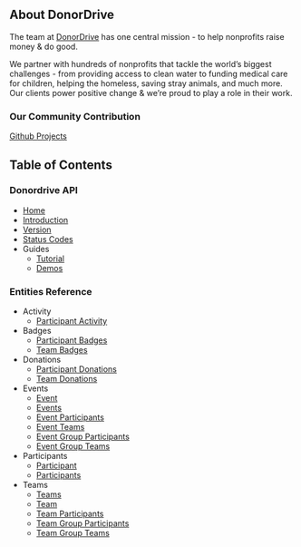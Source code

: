 ## About DonorDrive

The team at [DonorDrive](https://www.donordrive.com) has one central mission - to help nonprofits raise money & do good.

We partner with hundreds of nonprofits that tackle the world’s biggest challenges - from providing access to clean water to funding medical care for children, helping the homeless, saving stray animals, and much more. Our clients power positive change & we’re proud to play a role in their work.

### Our Community Contribution

[Github Projects](https://github.com/donordrive)

## Table of Contents
### Donordrive API
* [Home](https://github.com/wesme1337/PublicAPI/)
* [Introduction](https://github.com/wesme1337/PublicAPI/blob/master/docs/introduction.md)
* [Version](https://github.com/wesme1337/PublicAPI/blob/master/docs/version.md)
* [Status Codes](https://github.com/wesme1337/PublicAPI/blob/master/docs/statusCodes.md)
* Guides
  * [Tutorial](https://github.com/wesme1337/PublicAPI/blob/master/docs/tutorial.md)
  * [Demos](https://github.com/wesme1337/PublicAPI/blob/master/docs/demos.md)

### Entities Reference
* Activity
  * [Participant Activity](https://github.com/wesme1337/PublicAPI/blob/master/docs/entity/participantActivity.md)
* Badges
  * [Participant Badges](https://github.com/wesme1337/PublicAPI/blob/master/docs/entity/participantBadges.md)
  * [Team Badges](https://github.com/wesme1337/PublicAPI/blob/master/docs/entity/teamBadges.md)
* Donations
  * [Participant Donations](https://github.com/wesme1337/PublicAPI/blob/master/docs/entity/participantDonations.md)
  * [Team Donations](https://github.com/wesme1337/PublicAPI/blob/master/docs/entity/teamDonations.md)
* Events
  * [Event](https://github.com/wesme1337/PublicAPI/blob/master/docs/entity/event.md)
  * [Events](https://github.com/wesme1337/PublicAPI/blob/master/docs/entity/events.md)
  * [Event Participants](https://github.com/wesme1337/PublicAPI/blob/master/docs/entity/eventParticipants.md)
  * [Event Teams](https://github.com/wesme1337/PublicAPI/blob/master/docs/entity/eventTeams.md)
  * [Event Group Participants](https://github.com/wesme1337/PublicAPI/blob/master/docs/entity/eventGroupParticipants.md)
  * [Event Group Teams](https://github.com/wesme1337/PublicAPI/blob/master/docs/entity/eventGroupTeams.md)
* Participants
  * [Participant](https://github.com/wesme1337/PublicAPI/blob/master/docs/entity/participant.md)
  * [Participants](https://github.com/wesme1337/PublicAPI/blob/master/docs/entity/participants.md)
* Teams
  * [Teams](https://github.com/wesme1337/PublicAPI/blob/master/docs/entity/teams.md)
  * [Team](https://github.com/wesme1337/PublicAPI/blob/master/docs/entity/team.md)
  * [Team Participants](https://github.com/wesme1337/PublicAPI/blob/master/docs/entity/teamParticipant.md)
  * [Team Group Participants](https://github.com/wesme1337/PublicAPI/blob/master/docs/entity/teamGroupParticipant.md)
  * [Team Group Teams](https://github.com/wesme1337/PublicAPI/blob/master/docs/entity/teamGroupTeams.md)
